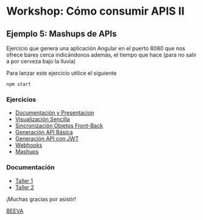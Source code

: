# Workshop: Cómo consumir APIS II #

## Ejemplo 5: Mashups de APIs

Ejercicio que genera una aplicación Angular en el puerto 8080 que nos ofrece bares cerca indicándonos además, el tiempo que hace (para no salir a por cerveza bajo la lluvia)

Para lanzar este ejercicio utilice el siguiente

    npm start

### Ejercicios
* [Documentación y Presentacion](https://github.com/beeva/beeva-taller-api)
* [Visualización Sencilla](https://github.com/beeva/beeva-taller-api/tree/ejemplo-0)
* [Sincronización Objetos Front-Back](https://github.com/beeva/beeva-taller-api/tree/ejemplo-1)
* [Generación API Básica](https://github.com/beeva/beeva-taller-api/tree/ejemplo-2)
* [Generación API con JWT](https://github.com/beeva/beeva-taller-api/tree/ejemplo-3)
* [Webhooks](https://github.com/beeva/beeva-taller-api/tree/ejemplo-4)
* [Mashups](https://github.com/beeva/beeva-taller-api/tree/ejemplo-5)

### Documentación
* [Taller 1](http://es.slideshare.net/BEEVA_es/workshop-1-introduccion-api-rest)
* [Taller 2](http://es.slideshare.net/BEEVA_es/workshop-ap-is-2-api-rest)

¡Muchas gracias por asistir!

[BEEVA](www.beeva.com)
